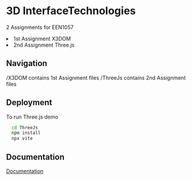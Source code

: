 
# 3D InterfaceTechnologies
2 Assignments for EEN1057 
<li>1st Assignment X3DOM </li> 
<li>2nd Assignment Three.js</li> 

## Navigation 
/X3DOM  contains 1st Assignment files
/ThreeJs contains 2nd Assignment files

## Deployment

To run Three.js demo

```bash
  cd ThreeJs
  npm install
  npx vite
```

## Documentation

[Documentation](https://linktodocumentation)



